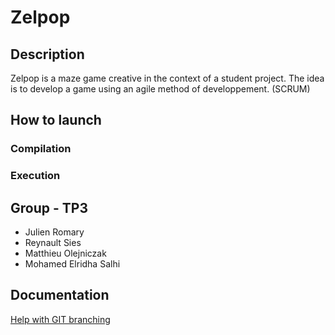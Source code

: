 # Zelpop

## Description

Zelpop is a maze game creative in the context of a student project.
The idea is to develop a game using an agile method of developpement. (SCRUM)

## How to launch

### Compilation

### Execution



## Group - TP3

- Julien Romary
- Reynault Sies
- Matthieu Olejniczak
- Mohamed Elridha Salhi


## Documentation

[Help with GIT branching](https://nvie.com/posts/a-successful-git-branching-model/)